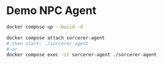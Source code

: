 # Demo NPC Agent

```bash
docker compose up --build -d

docker compose attach sorcerer-agent
# then start: ./sorcerer-agent
# or
docker compose exec -it sorcerer-agent ./sorcerer-agent

```